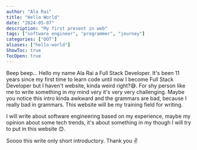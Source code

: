 ```yaml
---
author: "Ala Rai"
title: "Hello World"
date: "2024-05-07"
description: "My first present in web"
tags: ["software engineer", "programmer", "journey"]
categories: ["OOT"]
aliases: ["hello-world"]
ShowToc: true
TocOpen: true
---
```


Beep beep... Hello my name Ala Rai a Full Stack Developer. It's been 11 years since my first time to learn code until now I become Full Stack Developer but I haven't website, kinda weird right?😅. For shy person like me to write something in my mind very it's very very challenging. Maybe you notice this intro kinda awkward and the grammars are bad, because I really bad in grammars. This website will be my training field for writing.

I will write about software engineering based on my experience, maybe my opinion about some tech trends, it's about something in my though I will try to put in this website 😊.

Soooo this write only short introductory. Thank you ✌️